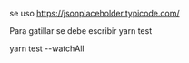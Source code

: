 se uso https://jsonplaceholder.typicode.com/

Para gatillar se debe escribir 
yarn test


yarn test --watchAll